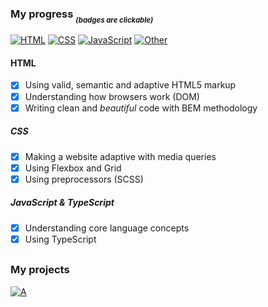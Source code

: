 ### My progress *<sub><sub>(badges are clickable)*

[![HTML](https://shields.io/badge/-HTML5-E34F26?logo=html5&style=for-the-badge&logoColor=fff)](https://www.youtube.com/watch?v=dQw4w9WgXcQ) 
[![CSS](https://shields.io/badge/-CSS3-1572B6?logo=css3&style=for-the-badge&logoColor=fff)](https://www.youtube.com/watch?v=dQw4w9WgXcQ)
[![JavaScript](https://shields.io/badge/-JavaScript-F7DF1E?logo=javascript&style=for-the-badge&logoColor=222)](https://www.youtube.com/watch?v=dQw4w9WgXcQ)
[![*Other*](https://img.shields.io/badge/...and_more-f8d8ed?style=for-the-badge&logo=markdown&logoColor=white)](https://www.youtube.com/watch?v=dQw4w9WgXcQ)
  
#### HTML
  - [X] Using valid, semantic and adaptive HTML5 markup
  - [X] Understanding how browsers work (DOM)
  - [X] Writing clean and *beautiful* code with BEM methodology
  
##### CSS
  - [X] Making a website adaptive with media queries
  - [X] Using Flexbox and Grid
  - [X] Using preprocessors (SCSS)
  
##### JavaScript & TypeScript
  - [X] Understanding core language concepts
  - [X] Using TypeScript
  
## 
### My projects
[![A](https://img.shields.io/badge/Notes,_Skills_And_Todos-%23000000.svg?style=for-the-badge&logo=notion&logoColor=white)](https://github.com/chlkvnck/chlkvnck/blob/gh-pages/README.md)
